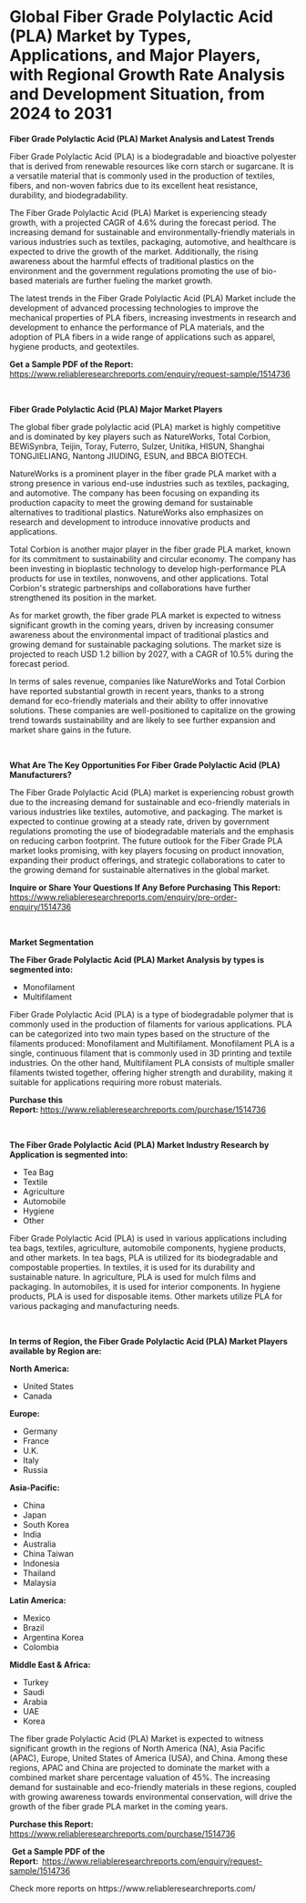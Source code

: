 <p><h1>Global Fiber Grade Polylactic Acid (PLA) Market by Types, Applications, and Major Players, with Regional Growth Rate Analysis and Development Situation, from 2024 to 2031</h1></p><p><strong>Fiber Grade Polylactic Acid (PLA) Market Analysis and Latest Trends</strong></p>
<p><p>Fiber Grade Polylactic Acid (PLA) is a biodegradable and bioactive polyester that is derived from renewable resources like corn starch or sugarcane. It is a versatile material that is commonly used in the production of textiles, fibers, and non-woven fabrics due to its excellent heat resistance, durability, and biodegradability.</p><p>The Fiber Grade Polylactic Acid (PLA) Market is experiencing steady growth, with a projected CAGR of 4.6% during the forecast period. The increasing demand for sustainable and environmentally-friendly materials in various industries such as textiles, packaging, automotive, and healthcare is expected to drive the growth of the market. Additionally, the rising awareness about the harmful effects of traditional plastics on the environment and the government regulations promoting the use of bio-based materials are further fueling the market growth.</p><p>The latest trends in the Fiber Grade Polylactic Acid (PLA) Market include the development of advanced processing technologies to improve the mechanical properties of PLA fibers, increasing investments in research and development to enhance the performance of PLA materials, and the adoption of PLA fibers in a wide range of applications such as apparel, hygiene products, and geotextiles.</p></p>
<p><strong>Get a Sample PDF of the Report:&nbsp;</strong> <a href="https://www.reliableresearchreports.com/enquiry/request-sample/1514736">https://www.reliableresearchreports.com/enquiry/request-sample/1514736</a></p>
<p>&nbsp;</p>
<p><strong>Fiber Grade Polylactic Acid (PLA) Major Market Players</strong></p>
<p><p>The global fiber grade polylactic acid (PLA) market is highly competitive and is dominated by key players such as NatureWorks, Total Corbion, BEWiSynbra, Teijin, Toray, Futerro, Sulzer, Unitika, HISUN, Shanghai TONGJIELIANG, Nantong JIUDING, ESUN, and BBCA BIOTECH.</p><p>NatureWorks is a prominent player in the fiber grade PLA market with a strong presence in various end-use industries such as textiles, packaging, and automotive. The company has been focusing on expanding its production capacity to meet the growing demand for sustainable alternatives to traditional plastics. NatureWorks also emphasizes on research and development to introduce innovative products and applications.</p><p>Total Corbion is another major player in the fiber grade PLA market, known for its commitment to sustainability and circular economy. The company has been investing in bioplastic technology to develop high-performance PLA products for use in textiles, nonwovens, and other applications. Total Corbion's strategic partnerships and collaborations have further strengthened its position in the market.</p><p>As for market growth, the fiber grade PLA market is expected to witness significant growth in the coming years, driven by increasing consumer awareness about the environmental impact of traditional plastics and growing demand for sustainable packaging solutions. The market size is projected to reach USD 1.2 billion by 2027, with a CAGR of 10.5% during the forecast period.</p><p>In terms of sales revenue, companies like NatureWorks and Total Corbion have reported substantial growth in recent years, thanks to a strong demand for eco-friendly materials and their ability to offer innovative solutions. These companies are well-positioned to capitalize on the growing trend towards sustainability and are likely to see further expansion and market share gains in the future.</p></p>
<p>&nbsp;</p>
<p><strong>What Are The Key Opportunities For Fiber Grade Polylactic Acid (PLA) Manufacturers?</strong></p>
<p><p>The Fiber Grade Polylactic Acid (PLA) market is experiencing robust growth due to the increasing demand for sustainable and eco-friendly materials in various industries like textiles, automotive, and packaging. The market is expected to continue growing at a steady rate, driven by government regulations promoting the use of biodegradable materials and the emphasis on reducing carbon footprint. The future outlook for the Fiber Grade PLA market looks promising, with key players focusing on product innovation, expanding their product offerings, and strategic collaborations to cater to the growing demand for sustainable alternatives in the global market.</p></p>
<p><strong>Inquire or Share Your Questions If Any Before Purchasing This Report:</strong> <a href="https://www.reliableresearchreports.com/enquiry/pre-order-enquiry/1514736">https://www.reliableresearchreports.com/enquiry/pre-order-enquiry/1514736</a></p>
<p>&nbsp;</p>
<p><strong>Market Segmentation</strong></p>
<p><strong>The Fiber Grade Polylactic Acid (PLA) Market Analysis by types is segmented into:</strong></p>
<p><ul><li>Monofilament</li><li>Multifilament</li></ul></p>
<p><p>Fiber Grade Polylactic Acid (PLA) is a type of biodegradable polymer that is commonly used in the production of filaments for various applications. PLA can be categorized into two main types based on the structure of the filaments produced: Monofilament and Multifilament. Monofilament PLA is a single, continuous filament that is commonly used in 3D printing and textile industries. On the other hand, Multifilament PLA consists of multiple smaller filaments twisted together, offering higher strength and durability, making it suitable for applications requiring more robust materials.</p></p>
<p><strong>Purchase this Report:&nbsp;</strong><a href="https://www.reliableresearchreports.com/purchase/1514736">https://www.reliableresearchreports.com/purchase/1514736</a></p>
<p>&nbsp;</p>
<p><strong>The Fiber Grade Polylactic Acid (PLA) Market Industry Research by Application is segmented into:</strong></p>
<p><ul><li>Tea Bag</li><li>Textile</li><li>Agriculture</li><li>Automobile</li><li>Hygiene</li><li>Other</li></ul></p>
<p><p>Fiber Grade Polylactic Acid (PLA) is used in various applications including tea bags, textiles, agriculture, automobile components, hygiene products, and other markets. In tea bags, PLA is utilized for its biodegradable and compostable properties. In textiles, it is used for its durability and sustainable nature. In agriculture, PLA is used for mulch films and packaging. In automobiles, it is used for interior components. In hygiene products, PLA is used for disposable items. Other markets utilize PLA for various packaging and manufacturing needs.</p></p>
<p>&nbsp;</p>
<p><strong>In terms of Region, the Fiber Grade Polylactic Acid (PLA) Market Players available by Region are:</strong></p>
<p>
    <p> <strong> North America: </strong>
        <ul>
            <li>United States</li>
            <li>Canada</li>
        </ul>
        </p> 
    <p> <strong> Europe: </strong>
        <ul>
            <li>Germany</li>
            <li>France</li>
            <li>U.K.</li>
            <li>Italy</li>
            <li>Russia</li>
        </ul>
        </p> 
    <p> <strong> Asia-Pacific: </strong>
        <ul>
            <li>China</li>
            <li>Japan</li>
            <li>South Korea</li>
            <li>India</li>
            <li>Australia</li>
            <li>China Taiwan</li>
            <li>Indonesia</li>
            <li>Thailand</li>
            <li>Malaysia</li>
        </ul>
        </p> 
    <p> <strong> Latin America: </strong>
        <ul>
            <li>Mexico</li>
            <li>Brazil</li>
            <li>Argentina Korea</li>
            <li>Colombia</li>
        </ul>
        </p> 
    <p> <strong> Middle East & Africa: </strong>
        <ul>
            <li>Turkey</li>
            <li>Saudi</li>
            <li>Arabia</li>
            <li>UAE</li>
            <li>Korea</li>
        </ul>
    </p>
    </p>
<p><p>The fiber grade Polylactic Acid (PLA) Market is expected to witness significant growth in the regions of North America (NA), Asia Pacific (APAC), Europe, United States of America (USA), and China. Among these regions, APAC and China are projected to dominate the market with a combined market share percentage valuation of 45%. The increasing demand for sustainable and eco-friendly materials in these regions, coupled with growing awareness towards environmental conservation, will drive the growth of the fiber grade PLA market in the coming years.</p></p>
<p><strong>Purchase this Report: </strong><a href="https://www.reliableresearchreports.com/purchase/1514736">https://www.reliableresearchreports.com/purchase/1514736</a></p>
<p>&nbsp;<strong>Get a Sample PDF of the Report:&nbsp;&nbsp;</strong><a href="https://www.reliableresearchreports.com/enquiry/request-sample/1514736">https://www.reliableresearchreports.com/enquiry/request-sample/1514736</a></p>
<p><strong></strong></p>
<p>Check more reports on https://www.reliableresearchreports.com/</p>